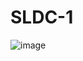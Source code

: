 # SLDC-1
![image](https://user-images.githubusercontent.com/51552560/190876483-1ea66bfa-855f-4e60-80b4-22bb6d2aa46a.png)
